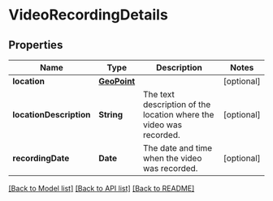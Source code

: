 # VideoRecordingDetails

## Properties
Name | Type | Description | Notes
------------ | ------------- | ------------- | -------------
**location** | [**GeoPoint**](GeoPoint.md) |  | [optional] 
**locationDescription** | **String** | The text description of the location where the video was recorded. | [optional] 
**recordingDate** | **Date** | The date and time when the video was recorded. | [optional] 

[[Back to Model list]](../README.md#documentation-for-models) [[Back to API list]](../README.md#documentation-for-api-endpoints) [[Back to README]](../README.md)


